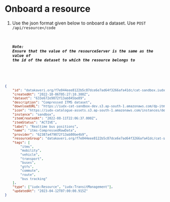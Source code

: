 # Onboard a resource

1. Use the json format given below to onboard a dataset. Use <code>POST /api/resource</code

    #### _Note: Ensure that the value of the resourceServer is the same as the value of the id of the dataset to which the resource belongs to_

```json
{
	"id": "datakaveri.org/f7e044eee8122b5c87dce6e7ad64f3266afa41dc/cat-sandbox.iudx.org.in/surat-itms-dp-1/itms-CompressedRawData",
	"createdAt": "2022-10-06T05:27:10.300Z",
	"dataset": "633e672e9072f13ab845be89",
	"description": "Compressed ITMS dataset",
	"downloadURL": "https://iudx-cat-sandbox-dev.s3.ap-south-1.amazonaws.com/dp-itms-1/CompressedRawDataset.csv",
	"icon": "https://iudx-catalogue-assets.s3.ap-south-1.amazonaws.com/instances/default-city.png",
	"instance": "sandbox",
	"itemCreatedAt": "2022-08-11T22:06:37.000Z",
	"itemStatus": "ACTIVE",
	"label": "Realtime bus positions",
	"name": "itms-CompressedRawData",
	"provider": "62387a479072f13ab80be4b9",
	"resourceGroup": "datakaveri.org/f7e044eee8122b5c87dce6e7ad64f3266afa41dc/cat-sandbox.iudx.org.in/surat-itms-dp-1",
	"tags": [
		"itms",
		"mobility",
		"vehicle",
		"transport",
		"buses",
		"gtfs",
		"commute",
		"route",
		"bus tracking"
	],
	"type": ["iudx:Resource", "iudx:TransitManagement"],
	"updatedAt": "2023-04-12T07:00:00.915Z"
}
```
